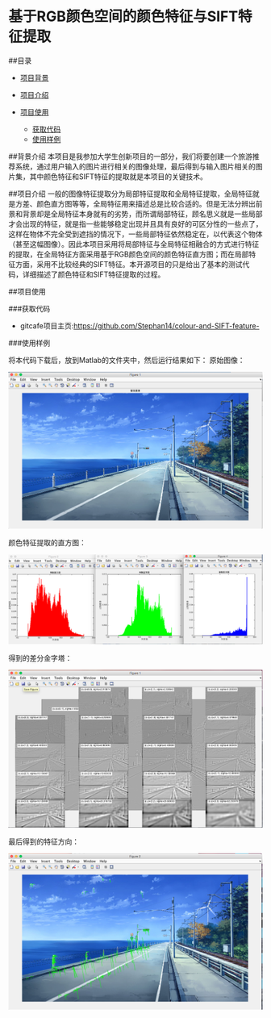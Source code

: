 基于RGB颜色空间的颜色特征与SIFT特征提取
=============================
##目录

* [项目背景](#背景介绍)

* [项目介绍](#项目介绍)

* [项目使用](#项目使用)
	* [获取代码](#获取代码)
	* [使用样例](#使用样例)


<a name="背景介绍"></a>
##背景介绍
本项目是我参加大学生创新项目的一部分，我们将要创建一个旅游推荐系统，通过用户输入的图片进行相关的图像处理，最后得到与输入图片相关的图片集，其中颜色特征和SIFT特征的提取就是本项目的关键技术。

<a name="项目介绍"></a>
##项目介绍
一般的图像特征提取分为局部特征提取和全局特征提取，全局特征就是方差、颜色直方图等等，全局特征用来描述总是比较合适的。但是无法分辨出前景和背景却是全局特征本身就有的劣势，而所谓局部特征，顾名思义就是一些局部才会出现的特征，就是指一些能够稳定出现并且具有良好的可区分性的一些点了，这样在物体不完全受到遮挡的情况下，一些局部特征依然稳定在，以代表这个物体（甚至这幅图像）。因此本项目采用将局部特征与全局特征相融合的方式进行特征的提取，在全局特征方面采用基于RGB颜色空间的颜色特征直方图；而在局部特征方面，采用不比较经典的SIFT特征。本开源项目的只是给出了基本的测试代码，详细描述了颜色特征和SIFT特征提取的过程。

<a name="项目使用"></a>
##项目使用

<a name="获取代码"></a>
###获取代码
* gitcafe项目主页:<https://github.com/Stephan14/colour-and-SIFT-feature->
<a name="使用样例"></a>

###使用样例

将本代码下载后，放到Matlab的文件夹中，然后运行结果如下：
原始图像：

![icon1](https://github.com/Stephan14/colour-and-SIFT-feature-/blob/master/picture/figure1.png)

颜色特征提取的直方图：

![icon2](https://github.com/Stephan14/colour-and-SIFT-feature-/blob/master/picture/figure2.png)

得到的差分金字塔：

![icon3](https://github.com/Stephan14/colour-and-SIFT-feature-/blob/master/picture/figure3.png)

最后得到的特征方向：

![icon4](https://github.com/Stephan14/colour-and-SIFT-feature-/blob/master/picture/figure4.png)






